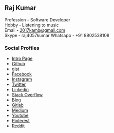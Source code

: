 ## Raj Kumar
Profession - Software Developer  
Hobby - Listening to music  
Email - 2017kamb@gmail.com  
Skype - raj4057kumar
Whatsapp - +91 8802538108



### Social Profiles

- [Intro Page](https://2017kamb.github.io)
- [Github](https://github.com/2017kamb)
- [gist](https://gist.github.com/2017kamb)
- [Facebook](https://www.facebook.com/2017kamb)
- [Instagram](https://www.instagram.com/2017kamb)
- [Twitter](https://twitter.com/2017kamb)
- [Linkedin](https://www.linkedin.com/in/2017kamb)
- [Stack Overflow](https://stackoverflow.com/users/6507755/2017kamb)
- [Blog](https://learnwithrkumar.blogspot.com)
- [Gitlab](https://gitlab.com/2017kamb)
- [Medium](https://medium.com/@2017kamb)
- [Youtube](https://www.youtube.com/channel/UCQa729gsP9jNUOqpwASsLCQ/featured)
- [Pinterest](https://in.pinterest.com/2017kamb)
- [Reddit](https://www.reddit.com/user/2017kamb)





